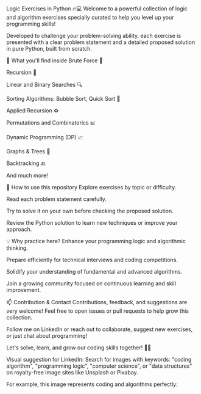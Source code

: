 Logic Exercises in Python 🔥💻
Welcome to a powerful collection of logic and algorithm exercises specially curated to help you level up your programming skills!

Developed to challenge your problem-solving ability, each exercise is presented with a clear problem statement and a detailed proposed solution in pure Python, built from scratch.

🚀 What you'll find inside
Brute Force 🧱

Recursion 🔄

Linear and Binary Searches 🔍

Sorting Algorithms: Bubble Sort, Quick Sort 🧹

Applied Recursion ♻️

Permutations and Combinatorics 📊

Dynamic Programming (DP) 📈

Graphs & Trees 🌳

Backtracking 🔙

And much more!

📖 How to use this repository
Explore exercises by topic or difficulty.

Read each problem statement carefully.

Try to solve it on your own before checking the proposed solution.

Review the Python solution to learn new techniques or improve your approach.

💡 Why practice here?
Enhance your programming logic and algorithmic thinking.

Prepare efficiently for technical interviews and coding competitions.

Solidify your understanding of fundamental and advanced algorithms.

Join a growing community focused on continuous learning and skill improvement.

📫 Contribution & Contact
Contributions, feedback, and suggestions are very welcome! Feel free to open issues or pull requests to help grow this collection.

Follow me on LinkedIn or reach out to collaborate, suggest new exercises, or just chat about programming!

Let's solve, learn, and grow our coding skills together! 🚀✨

Visual suggestion for LinkedIn:
Search for images with keywords: "coding algorithm", "programming logic", "computer science", or "data structures" on royalty-free image sites like Unsplash or Pixabay.

For example, this image represents coding and algorithms perfectly:
